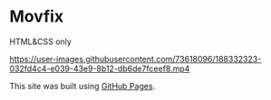 # Movfix
HTML&amp;CSS  only


https://user-images.githubusercontent.com/73618096/188332323-032fd4c4-e039-43e9-8b12-db6de7fceef8.mp4



This site was built using [GitHub Pages](https://yassmine23.github.io/Movfix/).

